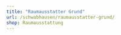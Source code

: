 ```yaml
---
title: "Raumausstatter Grund"
url: /schwabhausen/raumausstatter-grund/
shop: Raumausstattung
---
```

